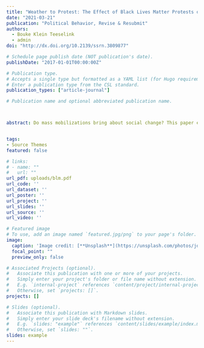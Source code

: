 ```yaml
---
title: "Weather to Protest: The Effect of Black Lives Matter Protests on the 2020 Presidential Election"
date: "2021-03-21"
publication: "Political Behavior, Revise & Resubmit"
authors: 
  - Bouke Klein Teeselink
  - admin
doi: "http://dx.doi.org/10.2139/ssrn.3809877"

# Schedule page publish date (NOT publication's date).
publishDate: "2017-01-01T00:00:00Z"

# Publication type.
# Accepts a single type but formatted as a YAML list (for Hugo requirements).
# Enter a publication type from the CSL standard.
publication_types: ["article-journal"]

# Publication name and optional abbreviated publication name.



abstract: Do mass mobilizations bring about social change? This paper explores this question by studying the impact of the Black Lives Matter protests that erupted after George Floyd’s death on the 2020 presidential election. We show, through an IV and a Diff-in-Diff approach, that variation in protesting activity caused increased support for the Democratic party in counties with heightened protest activity. Our analysis examines the effects of these protests not only on voting but also on public opinion. By distinguishing between the short-term backlash and the long-term effect on racial attitudes and voting behavior, we provide causal evidence of the protests' overall effect, as well as insights into the timeline and mechanisms through which this influence materialized. We show that the observed effects cannot be fully attributed to changes in turnout, and that protests also engender shifts in people’s attitudes about racial disparities.


tags:
- Source Themes
featured: false

# links:
# - name: ""
#   url: ""
url_pdf: uploads/blm.pdf
url_code: ''
url_dataset: ''
url_poster: ''
url_project: ''
url_slides: ''
url_source: ''
url_video: ''

# Featured image
# To use, add an image named `featured.jpg/png` to your page's folder. 
image:
  caption: 'Image credit: [**Unsplash**](https://unsplash.com/photos/jdD8gXaTZsc)'
  focal_point: ""
  preview_only: false

# Associated Projects (optional).
#   Associate this publication with one or more of your projects.
#   Simply enter your project's folder or file name without extension.
#   E.g. `internal-project` references `content/project/internal-project/index.md`.
#   Otherwise, set `projects: []`.
projects: []

# Slides (optional).
#   Associate this publication with Markdown slides.
#   Simply enter your slide deck's filename without extension.
#   E.g. `slides: "example"` references `content/slides/example/index.md`.
#   Otherwise, set `slides: ""`.
slides: example
---
```


